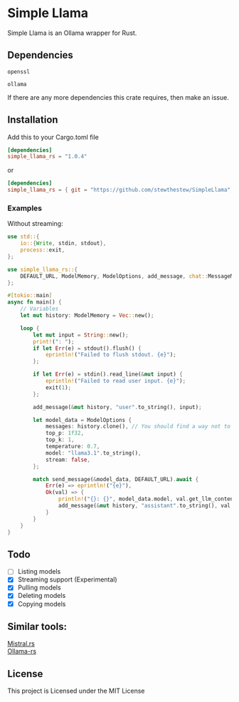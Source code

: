 # Simple Llama
Simple Llama is an Ollama wrapper for Rust.


## Dependencies
`openssl`

`ollama`

If there are any more dependencies this crate requires, then make an issue.

## Installation
Add this to your Cargo.toml file
```toml
[dependencies]
simple_llama_rs = "1.0.4"
```
or
```toml
[dependencies]
simple_llama_rs = { git = "https://github.com/stewthestew/SimpleLlama", branch = "main"}
```

### Examples

Without streaming:
```rust
use std::{
    io::{Write, stdin, stdout},
    process::exit,
};

use simple_llama_rs::{
    DEFAULT_URL, ModelMemory, ModelOptions, add_message, chat::MessageMethods, send_message,
};

#[tokio::main]
async fn main() {
    // Variables
    let mut history: ModelMemory = Vec::new();

    loop {
        let mut input = String::new();
        print!(": ");
        if let Err(e) = stdout().flush() {
            eprintln!("Failed to flush stdout. {e}");
        };

        if let Err(e) = stdin().read_line(&mut input) {
            eprintln!("Failed to read user input. {e}");
            exit(1);
        };

        add_message(&mut history, "user".to_string(), input);

        let model_data = ModelOptions {
            messages: history.clone(), // You should find a way not to clone it
            top_p: 1f32,
            top_k: 1,
            temperature: 0.7,
            model: "llama3.1".to_string(),
            stream: false,
        };

        match send_message(&model_data, DEFAULT_URL).await {
            Err(e) => eprintln!("{e}"),
            Ok(val) => {
                println!("{}: {}", model_data.model, val.get_llm_content());
                add_message(&mut history, "assistant".to_string(), val.get_llm_content());
            }
        }
    }
}
```

<!-- 
With streaming:
```rust
```

 -->

## Todo
- [ ] Listing models
- [x] Streaming support (Experimental)
- [x] Pulling models
- [x] Deleting models
- [x] Copying models

## Similar tools:
[Mistral.rs](https://github.com/EricLBuehler/mistral.rs)  
[Ollama-rs](https://github.com/pepperoni21/ollama-rs)

## License
This project is Licensed under the MIT License
